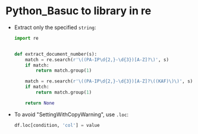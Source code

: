 # Python_Basuc to library in re

- Extract only the specified `string`:
    ```python
    import re

    
    def extract_document_number(s):
        match = re.search(r'\((PA-IP\d{2,}-\d{3})[A-Z]?\)', s)
        if match:
            return match.group(1)
    
        match = re.search(r'\((PA-IP\d{2,}-\d{3})[A-Z]?\((KAF)\)\)', s)
        if match:
            return match.group(1)
    
        return None
    ```


- To avoid "SettingWithCopyWarning", use `.loc`:
    ```python
    df.loc[condition, 'col'] = value
    ```
